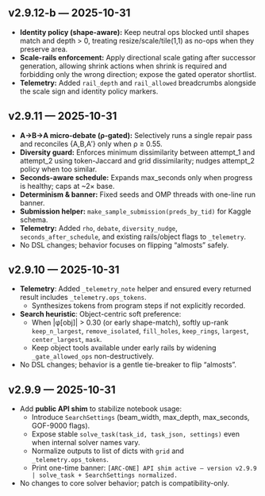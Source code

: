 ## v2.9.12-b — 2025-10-31
- **Identity policy (shape-aware):** Keep neutral ops blocked until shapes match and depth > 0, treating resize/scale/tile(1,1) as
  no-ops when they preserve area.
- **Scale-rails enforcement:** Apply directional scale gating after successor generation, allowing shrink actions when shrink is
  required and forbidding only the wrong direction; expose the gated operator shortlist.
- **Telemetry:** Added `rail_depth` and `rail_allowed` breadcrumbs alongside the scale sign and identity policy markers.

## v2.9.11 — 2025-10-31
- **A→B→A micro-debate (ρ-gated):** Selectively runs a single repair pass and reconciles {A,B,A′} only when ρ ≥ 0.55.
- **Diversity guard:** Enforces minimum dissimilarity between attempt_1 and attempt_2 using token-Jaccard and grid dissimilarity; nudges attempt_2 policy when too similar.
- **Seconds-aware schedule:** Expands max_seconds only when progress is healthy; caps at ~2× base.
- **Determinism & banner:** Fixed seeds and OMP threads with one-line run banner.
- **Submission helper:** `make_sample_submission(preds_by_tid)` for Kaggle schema.
- **Telemetry:** Added `rho`, `debate`, `diversity_nudge`, `seconds_after_schedule`, and existing rails/object flags to `_telemetry`.
- No DSL changes; behavior focuses on flipping “almosts” safely.

## v2.9.10 — 2025-10-31
- **Telemetry**: Added `_telemetry_note` helper and ensured every returned result includes `_telemetry.ops_tokens`.
  - Synthesizes tokens from program steps if not explicitly recorded.
- **Search heuristic**: Object-centric soft preference:
  - When |φ[obj]| > 0.30 (or early shape-match), softly up-rank `keep_n_largest`, `remove_isolated`, `fill_holes`, `keep_rings`, `largest`, `center_largest`, `mask`.
  - Keep object tools available under early rails by widening `_gate_allowed_ops` non-destructively.
- No DSL changes; behavior is a gentle tie-breaker to flip “almosts”.

## v2.9.9 — 2025-10-31
- Add **public API shim** to stabilize notebook usage:
  - Introduce `SearchSettings` (beam_width, max_depth, max_seconds, GOF-9000 flags).
  - Expose stable `solve_task(task_id, task_json, settings)` even when internal solver names vary.
  - Normalize outputs to list of dicts with `grid` and `_telemetry.ops_tokens`.
  - Print one-time banner: `[ARC-ONE] API shim active — version v2.9.9 | solve_task + SearchSettings normalized.`
- No changes to core solver behavior; patch is compatibility-only.

